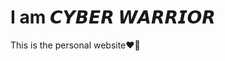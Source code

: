 # I am 𝘾𝙔𝘽𝙀𝙍 𝙒𝘼𝙍𝙍𝙄𝙊𝙍

This is the personal website❤🤘

<a href="https://cyber01warriors.github.io/IamCyber/"><img src=""></a>
